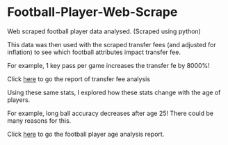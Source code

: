 # Football-Player-Web-Scrape
Web scraped football player data analysed. (Scraped using python)

This data was then used with the scraped transfer fees (and adjusted for inflation) to see which football attributes impact transfer fee.

For example, 1 key pass per game increases the transfer fe by 8000%!

Click <a href="https://github.com/rypoll/Football-Player-Web-Scrape/blob/main/Predict%20Footballer%20Transfer%20Fees.pdf">here</a> to go the report of transfer fee analysis

Using these same stats, I explored how these stats change with the age of players. 

For example, long ball accuracy decreases after age 25! There could be many reasons for this.

Click <a href="https://github.com/rypoll/Football-Player-Web-Scrape/blob/main/Player%20Age%20Analysis.pdf">here</a> to go the football player age analysis report.
